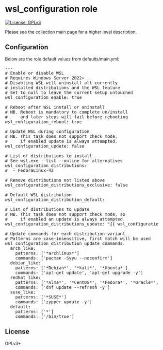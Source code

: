 # wsl_configuration role

[![License: GPLv3](https://img.shields.io/badge/license-GPLv3-brightgreen.svg)](https://www.gnu.org/licenses/gpl-3.0)

Please see the collection main page for a higher level description.

## Configuration

Below are the role default values from defaults/main.yml:

<pre>
---
# Enable or disable WSL
# Requires Windows Server 2022+
# Disabling WSL will uninstall all currently
# installed distributions and the WSL feature
# Set to null to leave the current setup untouched
wsl_configuration_enable: true

# Reboot after WSL install or uninstall
# NB. Reboot is mandatory to complete un/install
#     and later steps will fail before rebooting
wsl_configuration_reboot: true

# Update WSL during configuration
# NB. This task does not support check mode,
#     if enabled update is always attempted.
wsl_configuration_update: false

# List of distributions to install
# See wsl.exe --list --online for alternatives
wsl_configuration_distributions:
#  - FedoraLinux-42

# Remove distributions not listed above
wsl_configuration_distributions_exclusive: false

# Default WSL distribution
wsl_configuration_distribution_default:

# List of distributions to update
# NB. This task does not support check mode, so
#     if enabled an update is always attempted.
wsl_configuration_distributions_update: "{{ wsl_configuration_distributions }}"

# Update commands for each distribution variant
# Patterns are case-insensitive, first match will be used
wsl_configuration_distribution_update_commands:
  arch_like:
    patterns: ['*archlinux*']
    commands: ['pacman -Syyu --noconfirm']
  debian_like:
    patterns: ['*Debian*', '*kali*', '*Ubuntu*']
    commands: ['apt-get update', 'apt-get upgrade -y']
  redhat_like:
    patterns: ['*Alma*', '*CentOS*', '*Fedora*', '*Oracle*', '*podman*', '*RHEL*']
    commands: ['dnf update --refresh -y']
  suse_like:
    patterns: ['*SUSE*']
    commands: ['zypper update -y']
  default:
    patterns: ['*']
    commands: ['/bin/true']
</pre>

## License

GPLv3+
